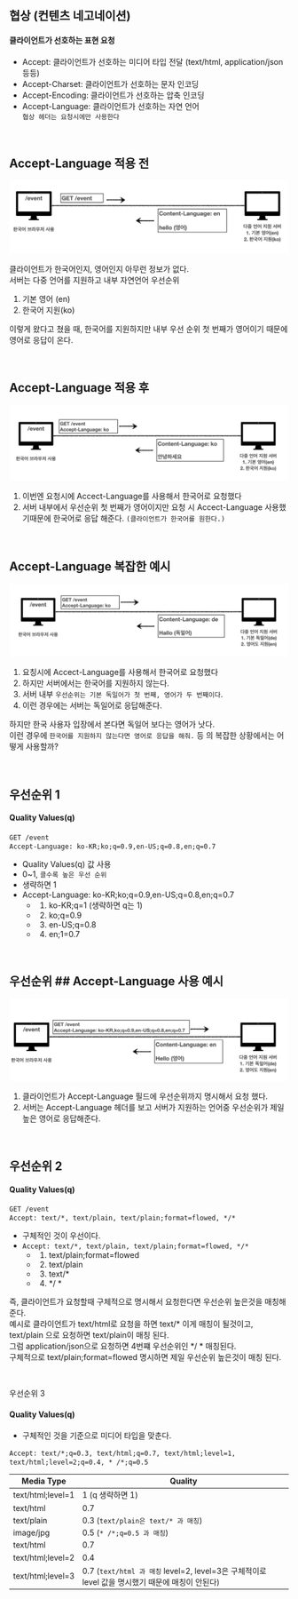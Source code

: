 ## 협상 (컨텐츠 네고네이션)
#### 클라이언트가 선호하는 표현 요청
- Accept: 클라이언트가 선호하는 미디어 타입 전달 (text/html, application/json  등등)
- Accept-Charset: 클라이언트가 선호하는 문자 인코딩
- Accept-Encoding: 클라이언트가 선호하는 압축 인코딩
- Accept-Language: 클라이언트가 선호하는 자연 언어  
`협상 헤더는 요청시에만 사용한다`


<br>


## Accept-Language 적용 전
![image](./images/image.png)

클라이언트가 한국어인지, 영어인지 아무런 정보가 없다.  
서버는 다중 언어를 지원하고 내부 자연언어 우선순위
1. 기본 영어 (en)
2. 한국어 지원(ko)

이렇게 왔다고 쳤을 때, 한국어를 지원하지만 내부 우선 순위 첫 번째가 영어이기 때문에 영어로 응답이 온다.


<br>


## Accept-Language 적용 후
![image](./images/image%20copy.png)

1. 이번엔 요청시에 Accect-Language를 사용해서 한국어로 요청했다  
2. 서버 내부에서 우선순위 첫 번째가 영어이지만 요청 시 Accect-Language 사용했기때문에 한국어로 응답 해준다. `(클라이언트가 한국어를 원한다.)`


<br>


## Accept-Language 복잡한 예시

![image](./images/image%20copy%202.png)

1. 요칭시에 Accect-Language를 사용해서 한국어로 요청했다
2. 하지만 서버에서는 한국어를 지원하지 않는다.  
3. 서버 내부 `우선순위는 기본 독일어가 첫 번째, 영어가 두 번째이다`.  
4. 이런 경우에는 서버는 독일어로 응답해준다.

하지만 한국 사용자 입장에서 본다면 독일어 보다는 영어가 낫다.  
이런 경우에 `한국어를 지원하지 않는다면 영어로 응답을 해줘.` 등 의 복잡한 상황에서는 어떻게 사용할까?

<br>

## 우선순위 1
#### Quality Values(q)

```
GET /event
Accept-Language: ko-KR;ko;q=0.9,en-US;q=0.8,en;q=0.7
```

- Quality Values(q) 값 사용
- 0~1, `클수록 높은 우선 순위`
- 생략하면 1
- Accept-Language: ko-KR;ko;q=0.9,en-US;q=0.8,en;q=0.7
  - 1. ko-KR;q=1 (생략하면 q는 1)
  - 2. ko;q=0.9
  - 3. en-US;q=0.8
  - 4. en;1=0.7

<br>

## 우선순위 ## Accept-Language 사용 예시
![image](./images/image%20copy%203.png)

1. 클라이언트가 Accept-Language 필드에 우선순위까지 명시해서 요청 했다.
2. 서버는 Accept-Language 헤더를 보고 서버가 지원하는 언어중 우선순위가 제일 높은 영어로 응답해준다.


<br>

## 우선순위 2
#### Quality Values(q)

```
GET /event
Accept: text/*, text/plain, text/plain;format=flowed, */*
```

- 구체적인 것이 우선이다.
- `Accept: text/*, text/plain, text/plain;format=flowed, */*`
  - 1. text/plain;format=flowed
  - 2. text/plain
  - 3. text/*
  - 4. */ *

즉, 클라이언트가 요청할때 구체적으로 명시해서 요청한다면 우선순위 높은것을 매칭해준다.  
예시로 클라이언트가 text/html로 요청을 하면 text/* 이게 매칭이 될것이고,   
text/plain 으로 요청하면 text/plain이 매칭 된다.  
그럼 application/json으로 요청하면 4번쨰 우선순위인 */ * 매칭된다.  
구체적으로 text/plain;format=flowed 명시하면 제일 우선순위 높은것이 매칭 된다.  


<br>

우선순위 3
#### Quality Values(q)

- 구체적인 것을 기준으로 미디어 타입을 맞춘다.

```
Accept: text/*;q=0.3, text/html;q=0.7, text/html;level=1, text/html;level=2;q=0.4, * /*;q=0.5
```

| Media Type      | Quality      |
|------------|------------|
| text/html;level=1    | 1 (q 생략하면 1)    |
| text/html    | 0.7    |
| text/plain    | 0.3 (`text/plain은 text/* 과 매칭`)    |
| image/jpg    | 0.5  (`* /*;q=0.5 과 매칭`)  |
| text/html    | 0.7    |
| text/html;level=2    | 0.4    |
| text/html;level=3    | 0.7 (`text/html 과 매칭` level=2, level=3은 구체적이로 level 값을 명시했기 때문에 매칭이 안된다)    |


